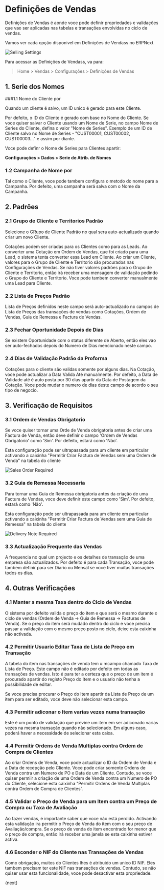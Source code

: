 # Definições de Vendas

Definições de Vendas é aonde voce pode definir propriedades e validações que vao ser aplicadas nas tabelas e transações envolvidas no ciclo de vendas.

Vamos ver cada opção disponivel em Definições de Vendass no ERPNext.

<img class="screenshot" alt="Selling Settings" src="{{docs_base_url}}/assets/img/selling/selling-settings.png">

Para acessar as Definições de Vendass, va para:
> Home > Vendas > Configurações > Definições de Vendas

## 1. Serie dos Nomes
###1.1 Nome do Cliente por

Quando um cliente é salvo, um ID unico é gerado para este Cliente.

Por defeito, o ID do Cliente é gerado com base no Nome do Cliente. Se voce quiser salvar o Cliente usando um Nome de Serie, no campo Nome de Series do Cliente, defina o valor "Nome de Series". Exemplo de um ID de Cliente salvo no Nome de Series - "CUST00001, CUST00002, CUST00003..." e assim por diante.

Voce pode definr o Nome de Series para Clientes apartir:

**Configurações > Dados > Serie de Atrib. de Nomes**

### 1.2 Campanha de Nome por

Tal como o Cliente, voce pode tambem configura o metodo do nome para a Campanha. Por defeito, uma campanha será salva com o Nome da Campanha.

## 2. Padrões
### 2.1 Grupo de Cliente e Territorios Padrão

Selecione o GRupo de Cliente Padrão no qual sera auto-actualizado quando criar um novo Cliente.

Cotações podem ser criadas para os Clientes como para as Leads. Ao converter uma Cotação em Ordem de Vendas, que foi criado para uma Lead, o sistema tenta converter essa Lead em Cliente. Ao criar um Cliente, valores para o Grupo de Cliente e Territorio são procurados nas Configurações de Vendas. Se não tiver valores padrões para o Grupo de Cliente e Territorio, então irá receber uma mensagem de validação pedindo o Grupo do Cliente e Territorio. Voce pode tambem converter manualmente uma Lead para Cliente.

### 2.2 Lista de Preços Padrão

Lista de Preços definidos neste campo será auto-actualizado no campos de Lista de Preços das transações de vendas como Cotações, Ordem de Vendas, Guia de Remessa e Factura de Vendas.

### 2.3 Fechar Oportunidade Depois de Dias

Se existem Oportunidade com o status diferente de Aberto, então eles vao ser auto-fechados depois do Numero de Dias mencionado neste campo.

### 2.4 Dias de Validação Padrão da Proforma

Cotações para o cliente são validas somente por alguns dias. Na Cotação, voce pode actualizar a Data Valida Até manualmente. Por defeito, a Data de Validade até é auto posta por 30 dias apartir da Data de Postagem da Cotação. Voce pode mudar o numero de dias deste campo de acordo o seu tipo de negocio.

## 3. Verificação de Requisitos
### 3.1 Ordem de Vendas Obrigatorio

Se voce quiser tornar uma Orde de Venda obrigatoria antes de criar uma Factura de Venda, então deve definir o campo 'Ordem de Vendas Obrigatorio' como  'Sim'. Por defeito, estará como 'Não'.

Esta configuração pode ser ultrapassada para um cliente em particular activando a caixinha "Permitir Criar Factura de Vendas sem uma Ordem de Venda" na tabela do cliente

<img alt="Sales Order Required" class="screenshot" src="{{docs_base_url}}/assets/img/selling/so-required.png">

### 3.2 Guia de Remessa Necessaria

Para tornar uma Guia de Remessa obrigatoria antes da criação de uma Factura de Vendas, voce deve definir este campo como 'Sim'. Por defeito, estará como 'Não'.

Esta configuração pode ser ultrapassada para um cliente em particular activando a caixinha "Permitir Criar Factura de Vendas sem uma Guia de Remessa" na tabela do cliente

<img alt="Delivery Note Required" class="screenshot" src="{{docs_base_url}}/assets/img/selling/dn-required.png">

### 3.3 Actualização Frequente das Vendas
A frequencia no qual um projecto e os detalhes de transação de uma empresa são actualizados. Por defeito é para cada Transação, voce pode tambem definir para ser Diario ou Mensal se voce tiver muitas transações todos os dias.

## 4. Outras Verificações
### 4.1 Manter a mesma Taxa dentro do Ciclo de Vendas

O sistema por defeito valida o preço do item e que será o mesmo durante o ciclo de vendas (Ordem de Venda -> Guia de Remessa -> Facturas de Venda). Se o preço do item será mudado dentro do ciclo e voce precisa passar a validação com o mesmo preço posto no ciclo, deixe esta caixinha não activada.

### 4.2 Permitir Usuario Editar Taxa de Lista de Preço em Transação

A tabela do item nas transações de venda tem u mcampo chamado Taxa de Lista de Preço. Este campo não é editado por defeito em todas as transações de vendas. Isto é para ter a certeza que o preço de um item é procurado apartir do registo Preço do Item e o usuario não tenha a possibilidade de editar.

Se voce precisa procurar o Preço do Item apartir da Lista de Preço de um item para ser editado, voce deve não selecionar esta campo.

### 4.3 Permitir adiconar o Item varias vezes numa transação
Este é um ponto de validação que previne um item em ser adiconado varias vezes na mesma transação quando não selecionado. Em alguns caso, poderá haver a necessidade de selecionar esta caixa.

### 4.4 Permitir Ordens de Venda Multiplas contra Ordem de Compra de Clientes
Ao criar Ordens de Venda, voce pode actualizar o ID da Ordem de Venda e a Data de recepção pelo Cliente. Voce pode criar somente Ordens de Venda contra um Numero de PO e Data de um Cliente. Contudo, se voce quiser permiir a criação de uma Ordem de Venda contra um Numero de PO do Cliente, selecione esta caixinha "Permitir Ordens de Venda Multiplas contra Ordem de Compra de Clientes".

### 4.5 Validar o Preço de Venda para um Item contra um Preço de Compra ou Taxa de Avaliação
Ao fazer vendas, é importante saber que voce não está perdido. Activando esta validação ira permitir o Preço de Venda do item com o seu preço de Avaliação/compra. Se o preço de venda do item encontrado for menor que o preço de compra, então irá receber uma janela se esta caixinha estiver activa.

### 4.6 Esconder o NIF do Cliente nas Transações de Vendas
Como obrigação, muitos do Clientes lhes é atribuido um unico ID NIF. Eles tambem precisam ter este NIF nas transações de vendas. Contudo, se não quiser usar esta funcionalidade, voce pode desactivar esta propriedade.

{next}
